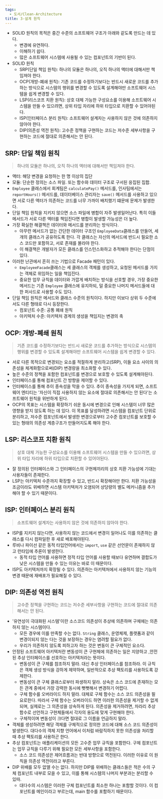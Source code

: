 ```yaml
---
tags:
  - 도서/Clean-Architecture
title: 3-설계 원칙
---
```



- SOLID 원칙의 목적은 중간 수준의 소프트웨어 구조가 아래와 같도록 만드는 데 있다.
  - 변경에 유연하다.
  - 이해하기 쉽다.
  - 많은 소프트웨어 시스템에 사용될 수 있는 컴포넌트의 기반이 된다.
- SOLID 원칙
  - SRP(단일 책임 원칙): 하나의 모듈은 하나의, 오직 하나의 액터에 대해서만 책임져야 한다.
  - OCP(개방-폐쇄 원칙): 기존 코드를 수정하기보다는 반드시 새로운 코드를 추가하는 방식으로 시스템의 행위를 변경할 수 있도록 설계해야만 소프트웨어 시스템을 쉽게 변경할 수 있다.
  - LSP(리스코프 치환 원칙): 상호 대체 가능한 구성요소를 이용해 소프트웨어 시스템을 만들 수 있으려면, 상위 타입 자리에 하위 타입으로 치환할 수 있어야된다.
  - ISP(인터페이스 분리 원칙): 소프트웨어 설계자는 사용하지 않은 것에 의존하지 않아야 한다.
  - DIP(의존성 역전 원칙): 고수준 정책을 구현하는 코드는 저수준 세부사항을 구현하는 코드에 절대로 의존해서는 안 된다.

## SRP: 단일 책임 원칙

> 하나의 모듈은 하나의, 오직 하나의 액터에 대해서만 책임져야 한다.

- 액터: 해당 변경을 요청하는 한 명 이상의 집단
- 모듈: 단순한 정의는 소스 파일. 또는 함수와 데이터 구조로 구서된 응집된 집합.
- `Employee` 클래스에서 회계팀은 `calculatePay()` 메서드를, 인사팀에서는 `reportHours()` 메서드를, 데이터베이스 관리자는 `save()` 메서드를 사용하고 있으면 서로 다른 액터가 의존하는 코드를 너무 가까이 배치했기 떄문에 문제가 발생한다.
- 단일 책임 원칙을 지키지 않으면 소스 파일에 병합이 자주 발생일어난다. 특히 이들 메서드가 서로 다른 액터를 책임진다면 병합이 발생할 가능성은 더 높다.
- 가장 확실한 해결책은 데이터와 메서드를 분리하는 방식이다.
  - 아무런 메서드가 없는 간단한 데이터 구조인 `EmployeeData`클래스를 만들어, 세 개의 클래스가 공유하도록 한다. 각 클래스는 자신의 메서드에 반드시 필요한 소스 코드만 포함하고, 서로 존재를 몰라야 한다.
  - 이 해결책은 개발자가 모든 클래스를 인스턴스화하고 추적해야 한다는 단점이 있다.
- 이러한 난관에서 흔히 쓰는 기법으로 Facade 패턴이 있다.
  - `EmployeeFacade`클래스는 세 클래스의 객체를 생성하고, 요청된 메서드를 가지는 객체로 위임하는 일을 책임진다.
  - 중요한 업무 규칙을 데이터와 가깝게 배치하는 방식을 선호할 경우, 가장 중요한 메서드는 기존 `Employee` 클래스에 유지하되, 덜 중요한 나머지 메서드들에 대한 퍼사드로 사용할 수도 있다.
- 단일 책임 원칙은 메서드와 클래스 수준의 원칙이다. 하지만 이보다 상위 두 수준에서도 다른 형태로 다시 등장한다.
  - 컴포넌트 수준: 공통 폐쇄 원칙
  - 아키텍처 수준: 아키텍처 경계의 생성을 책임지는 변경의 축

## OCP: 개방-폐쇄 원칙

> 기존 코드를 수정하기보다는 반드시 새로운 코드를 추가하는 방식으로 시스템의 행위를 변경할 수 있도록 설계해야만 소프트웨어 시스템을 쉽게 변경할 수 있다.

- 서로 다른 목적으로 변경되는 요소를 적절하게 분리하고(SRP), 이들 요소 사이의 의존성을 체계화함으로써(DIP) 변경량을 최소화할 수 있다.
- 높은 수준의 정책을 포함한 컴포넌트를 변경으로 보호할 수 있도록 설계해야된다.
- 인터페이스를 통해 컴포넌트 간 방향을 제어할 수 있다.
- 인터페이스를 통해 추이 종속성을 막을 수 있다. 추이 종속성을 가지게 되면, 소프트웨어 엔티티는 '자신이 직접 사용하지 않는 요소에 절대로 의존해서는 안 된다'는 소프트웨어 원칙을 위반하게 된다.
- OCP의 목표는 시스템을 확장하기 쉬운 동시에 변경으로 인해 시스템이 너무 많은 영향을 받지 않도록 하는 데 있다. 이 목표를 달성하려면 시스템을 컴포넌트 단위로 분리하고, 저수준 컴포넌트에서 발생한 변경으로부터 고수준 컴포넌트를 보호할 수 있는 형태의 의존성 계층구조가 만들어지도록 해야 한다.

## LSP: 리스코프 치환 원칙

> 상호 대체 가능한 구성요소를 이용해 소프트웨어 시스템을 만들 수 있으려면, 상위 타입 자리에 하위 타입으로 치환할 수 있어야된다.

- 잘 정의된 인터페이스와 그 인터페이스의 구현체끼리의 상호 치환 가능성에 기대는 사용자들이 존재한다.
- LSP는 아키텍처 수준까지 확장할 수 있고, 반드시 확장해야만 한다. 치환 가능성을 조금이라도 위배하면 시스템 아키텍처가 오염되어 상당량의 별도 메커니즘을 추가해야 할 수 있기 때문이다.

## ISP: 인터페이스 분리 원칙

> 소프트웨어 설계자는 사용하지 않은 것에 의존하지 않아야 한다.

- ISP를 지키지 않는다면, 사용하지 않는 코드에서 변경이 일어나도 이를 의존하는 클래스를 다시 컴파일한 후 새로 배포해야된다.
- 루비나 파이선 같은 동적 타입언어에서는 `import`, `use` 같은 선언문이 존재하지 않고 런타임에 추론이 발생한다.
  - 동적 타입 언어를 사용하면 정적 타입 언어를 사용할 때보다 유연하며 결합도가 낮은 시스템을 만들 수 있는 이유는 바로 이 때문이다.
- ISP도 아키텍처까지 확장될 수 있다. 의존하는 아키텍처에서 사용하지 않는 기능의 변경 때문에 재배포가 필요해질 수 있다.

## DIP: 의존성 역전 원칙

> 고수준 정책을 구현하는 코드는 저수준 세부사항을 구현하는 코드에 절대로 의존해서는 안 된다.

- '유연성이 극대화된 시스템'이란 소스코드 의존성이 추상에 의존하며 구체에는 의존하지 않는 시스템이다.
  - 모든 경우에 이를 만족할 수는 없다. `String` 클래스, 운영체제, 플랫폼과 같이 변경이되지 않는 다는 것을 보장하는 경우는 염려할 필요가 없다.
  - 우리가 의존하지 않도록 피하고자 하는 것은 변동이 큰 구체적인 요소다.
- 안정된 소프트웨어 아키텍처란 변동성이 큰 구현체에 의존하는 일은 지양하고 ,안전된 추상 인터페이스를 선호하는 아키텍처라는 뜻이다.
  - 변동성이 큰 구체를 참조하지 말라. 대신 추상 인터페이스를 참조하라. 이 규칙은 객체 생성 방식을 강하게 제약하며, 일반적으로 추상 팩토리를 사용하도록 강제한다.
  - 변동성이 큰 구체 클래스로부터 파생하지 말라. 상속은 소스 코드에 존재하는 모든 관계 중에서 가장 강력한 동시에 뻣뻣해서 변경하기 어렵다.
  - 구체 함수를 오버라이드 하지 말라. 대체로 구체 함수는 소스 코드 의존성을 필요로한다. 따라서 구체 함수는 오버라이드 하면 이러한 의존성을 제거할 수 없게 되며, 실제로는 그 의존성을 상속하게 된다. 의존성을 제거하려면, 차라리 추상 함수로 선언하고 구현체들에서 각자의 용도에 맞게 구현해야 한다.
  - 구체적이며 변동성이 크다면 절대로 그 이름을 언급하지 말라.
- 객체를 생성하려면 해당 객체를 구체적으로 정의한 코드에 대해 소스 코드 의존성이 발생한다. 대다수의 객체 지향 언어에서 이처럼 바람직하지 못한 의존성을 처리할 때 추상 팩토리를 사용하곤 한다.
- 추상 컴포넌트는 애플리케이션의 모든 고수준 업무 규칙을 포함한다. 구체 컴포넌트는 업무 규칙을 다루기 위해 필요한 모든 세부사항을 포함한다.
  - 소스 코드 의존성은 제어흐름과는 반대 방향으로 역전된다. 이러한 이유로 이 원칙을 의존성 역전이라고 부른다.
- DIP 위배를 모두 없앨 수는 없다. 하지만 DIP를 위배하는 클래스들은 적은 수의 구체 컴포넌트 내부로 모을 수 있고, 이를 통해 시스템의 나머지 부분과는 분리할 수 있따.
  - 대다수의 시스템은 이러한 구체 컴포넌트를 최소한 하나는 포함할 것이다. 이 컴포넌트를 메인이라고 부르는데, main 함수를 포함하기 때문이다.
